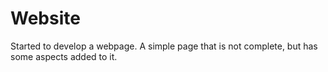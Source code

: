 # Website
Started to develop a webpage. A simple page that is not complete, but has some aspects added to it.
